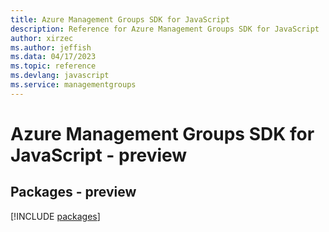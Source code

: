 ```yaml
---
title: Azure Management Groups SDK for JavaScript
description: Reference for Azure Management Groups SDK for JavaScript
author: xirzec
ms.author: jeffish
ms.data: 04/17/2023
ms.topic: reference
ms.devlang: javascript
ms.service: managementgroups
---
```

# Azure Management Groups SDK for JavaScript - preview
## Packages - preview
[!INCLUDE [packages](management-groups-index.md)]